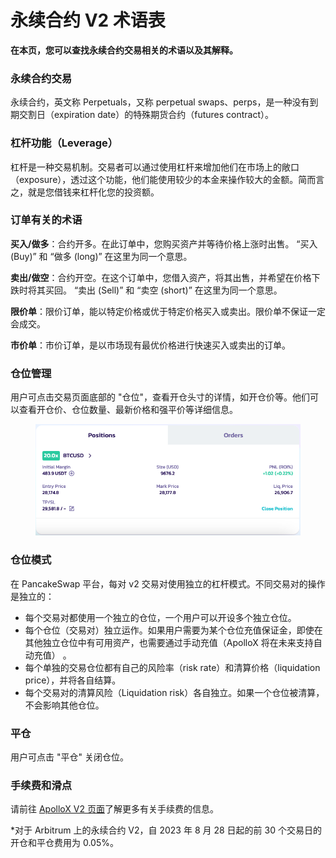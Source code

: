 # 永续合约 V2 术语表

**在本页，您可以查找永续合约交易相关的术语以及其解释。**

### 永续合约交易

永续合约，英文称 Perpetuals，又称 perpetual swaps、perps，是一种没有到期交割日（expiration date）的特殊期货合约（futures contract）。

### **杠杆功能（Leverage）**

杠杆是一种交易机制。交易者可以通过使用杠杆来增加他们在市场上的敞口（exposure），透过这个功能，他们能使用较少的本金来操作较大的金额。简而言之，就是您借钱来杠杆化您的投资额。

### 订单有关的术语

**买入/做多**：合约开多。在此订单中，您购买资产并等待价格上涨时出售。 “买入 (Buy)” 和 “做多 (long)” 在这里为同一个意思。&#x20;

**卖出/做空**：合约开空。在这个订单中，您借入资产，将其出售，并希望在价格下跌时将其买回。 “卖出 (Sell)” 和 “卖空 (short)” 在这里为同一个意思。&#x20;

**限价单**：限价订单，能以特定价格或优于特定价格买入或卖出。限价单不保证一定会成交。

**市价单**：市价订单，是以市场现有最优价格进行快速买入或卖出的订单。

### 仓位管理&#x20;

用户可点击交易页面底部的 "仓位"，查看开仓头寸的详情，如开仓价等。他们可以查看开仓价、仓位数量、最新价格和强平价等详细信息。

<figure><img src="../../../.gitbook/assets/image (9).png" alt=""><figcaption></figcaption></figure>

### 仓位模式&#x20;

在 PancakeSwap 平台，每对 v2 交易对使用独立的杠杆模式。不同交易对的操作是独立的：

* 每个交易对都使用一个独立的仓位，一个用户可以开设多个独立仓位。
* 每个仓位（交易对）独立运作。如果用户需要为某个仓位充值保证金，即使在其他独立仓位中有可用资产，也需要通过手动充值（ApolloX 将在未来支持自动充值） 。
* 每个单独的交易仓位都有自己的风险率（risk rate）和清算价格（liquidation price），并将各自结算。&#x20;
* 每个交易对的清算风险（Liquidation risk）各自独立。如果一个仓位被清算，不会影响其他仓位。

### 平仓

用户可点击 "平仓" 关闭仓位。&#x20;

### 手续费和滑点&#x20;

请前往 [ApolloX V2 页面](https://apollox-finance.gitbook.io/apollox-finance/welcome/trading-v2/faq/fees-and-slippage)了解更多有关手续费的信息。

&#x20;\*对于 Arbitrum 上的永续合约 V2，自 2023 年 8 月 28 日起的前 30 个交易日的开仓和平仓费用为 0.05%。
